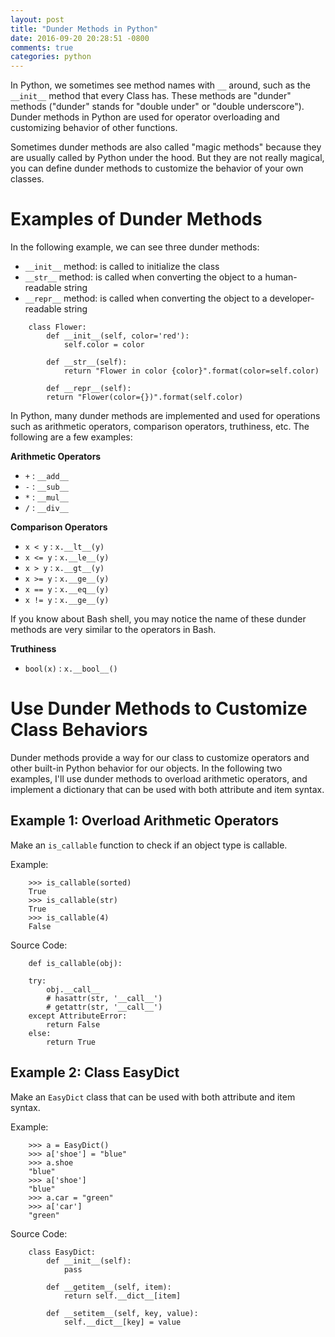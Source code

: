 ```yaml
---
layout: post
title: "Dunder Methods in Python"
date: 2016-09-20 20:28:51 -0800
comments: true
categories: python
---
```


In Python, we sometimes see method names with ```__``` around, such as the ```__init__``` method that every Class has. These methods are "dunder" methods ("dunder" stands for "double under" or "double underscore"). Dunder methods in Python are used for operator overloading and customizing behavior of other functions.

Sometimes dunder methods are also called "magic methods" because they are usually called by Python under the hood. But they are not really magical, you can define dunder methods to customize the behavior of your own classes.

# Examples of Dunder Methods

<!--more--> 

In the following example, we can see three dunder methods:

- ```__init__``` method: is called to initialize the class
- ```__str__``` method: is called when converting the object to a human-readable string
- ```__repr__``` method: is called when converting the object to a developer-readable string

```
    class Flower:
	    def __init__(self, color='red'):
		    self.color = color

		def __str__(self):
			return "Flower in color {color}".format(color=self.color)

		def __repr__(self):
		return "Flower(color={})".format(self.color)
```

In Python, many dunder methods are implemented and used for operations such as arithmetic operators, comparison operators, truthiness, etc. The following are a few examples:

**Arithmetic Operators**

- ```+``` : ```__add__```
- ```-``` : ```__sub__```
- ```*``` : ```__mul__```
- ```/``` : ```__div__```

**Comparison Operators**

- ```x < y``` : ```x.__lt__(y)```
- ```x <= y``` : ```x.__le__(y)``` 
- ```x > y``` : ```x.__gt__(y)```
- ```x >= y``` : ```x.__ge__(y)```
- ```x == y``` : ```x.__eq__(y)```
- ```x != y``` : ```x.__ge__(y)```

If you know about Bash shell, you may notice the name of these dunder methods are very similar to the operators in Bash.

**Truthiness**

- ```bool(x)``` : ```x.__bool__()```

# Use Dunder Methods to Customize Class Behaviors

Dunder methods provide a way for our class to customize operators and other built-in Python behavior for our objects. In the following two examples, I'll use dunder methods to overload arithmetic operators, and implement a dictionary that can be used with both attribute and item syntax.

## Example 1: Overload Arithmetic Operators

Make an ```is_callable``` function to check if an object type is callable.

Example:

```
    >>> is_callable(sorted)
    True
    >>> is_callable(str)
    True
    >>> is_callable(4)
    False
```

Source Code:

```
    def is_callable(obj):
    
    try:
    	obj.__call__
    	# hasattr(str, '__call__')
    	# getattr(str, '__call__')
    except AttributeError:
    	return False
    else:
    	return True
```

## Example 2: Class EasyDict

Make an ```EasyDict``` class that can be used with both attribute and item syntax.

Example:

```
	>>> a = EasyDict()
	>>> a['shoe'] = "blue"
	>>> a.shoe
	"blue"
	>>> a['shoe']
	"blue"
	>>> a.car = "green"
	>>> a['car']
	"green"
```

Source Code:

```
	class EasyDict:
    	def __init__(self):
        	pass

   		def __getitem__(self, item):
        	return self.__dict__[item]

    	def __setitem__(self, key, value):
        	self.__dict__[key] = value

```



